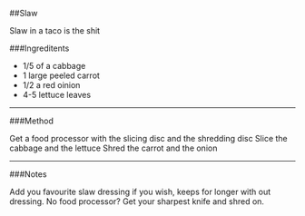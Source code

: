 ##Slaw

Slaw in a taco is the shit

###Ingreditents
* 1/5 of a cabbage
* 1 large peeled carrot
* 1/2 a red oinion
* 4-5 lettuce leaves

___
###Method

Get a food processor with the slicing disc and the shredding disc
Slice the cabbage and the lettuce
Shred the carrot and the onion


___
###Notes

Add you favourite slaw dressing if you wish, keeps for longer with out dressing.
No food processor? Get your sharpest knife and shred on.
